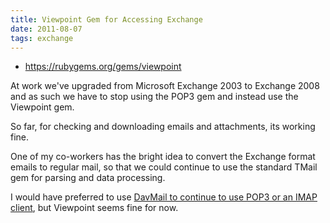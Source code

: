 ```yaml
---
title: Viewpoint Gem for Accessing Exchange
date: 2011-08-07
tags: exchange
---
```

* <https://rubygems.org/gems/viewpoint>

At work we've upgraded from Microsoft Exchange 2003 to Exchange 2008 and as such we have to stop using the POP3 gem and instead use the Viewpoint gem.

So far, for checking and downloading emails and attachments, its working fine.

One of my co-workers has the bright idea to convert the Exchange format emails to regular mail, so that we could continue to use the standard TMail gem for parsing and data processing.

I would have preferred to use [DavMail to continue to use POP3 or an IMAP client](http://www.docunext.com/blog/2011/04/davmail-for-exchange.html), but Viewpoint seems fine for now.

